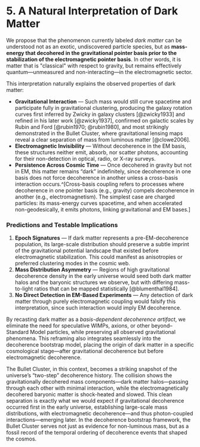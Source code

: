 # 5. A Natural Interpretation of Dark Matter

We propose that the phenomenon currently labeled *dark matter* can be understood not as an exotic, undiscovered particle species, but as **mass-energy that decohered in the gravitational pointer basis prior to the stabilization of the electromagnetic pointer basis**. In other words, it is matter that is "classical" with respect to gravity, but remains effectively quantum—unmeasured and non-interacting—in the electromagnetic sector.

This interpretation naturally explains the observed properties of dark matter:

- **Gravitational Interaction** — Such mass would still curve spacetime and participate fully in gravitational clustering, producing the galaxy rotation curves first inferred by Zwicky in galaxy clusters [@zwicky1933] and refined in his later work [@zwicky1937], confirmed on galactic scales by Rubin and Ford [@rubin1970; @rubin1980], and most strikingly demonstrated in the Bullet Cluster, where gravitational lensing maps reveal a clear separation of mass from luminous matter [@clowe2006].
- **Electromagnetic Invisibility** — Without decoherence in the EM basis, these structures neither emit, absorb, nor scatter photons, accounting for their non-detection in optical, radio, or X-ray surveys.
- **Persistence Across Cosmic Time** — Once decohered in gravity but not in EM, this matter remains “dark” indefinitely, since decoherence in one basis does not force decoherence in another unless a cross-basis interaction occurs.^[Cross-basis coupling refers to processes where decoherence in one pointer basis (e.g., gravity) compels decoherence in another (e.g., electromagnetism). The simplest case are charged particles: its mass-energy curves spacetime, and when accelerated non-geodesically, it emits photons, linking gravitational and EM bases.]

### Predictions and Testable Implications

1. **Epoch Signatures** — If dark matter represents a pre-EM-decoherence population, its large-scale distribution should preserve a subtle imprint of the gravitational potential landscape that existed before electromagnetic stabilization. This could manifest as anisotropies or preferred clustering modes in the cosmic web.
2. **Mass Distribution Asymmetry** — Regions of high gravitational decoherence density in the early universe would seed both dark matter halos and the baryonic structures we observe, but with differing mass-to-light ratios that can be mapped statistically [@blumenthal1984].
3. **No Direct Detection in EM-Based Experiments** — Any detection of dark matter through purely electromagnetic coupling would falsify this interpretation, since such interaction would imply EM decoherence.

By recasting dark matter as a *basis-dependent decoherence artifact*, we eliminate the need for speculative WIMPs, axions, or other beyond–Standard Model particles, while preserving all observed gravitational phenomena. This reframing also integrates seamlessly into the decoherence bootstrap model, placing the origin of dark matter in a specific cosmological stage—after gravitational decoherence but before electromagnetic decoherence.

The Bullet Cluster, in this context, becomes a striking snapshot of the universe’s “two-step” decoherence history. The collision shows the gravitationally decohered mass components—dark matter halos—passing through each other with minimal interaction, while the electromagnetically decohered baryonic matter is shock-heated and slowed. This clean separation is exactly what we would expect if gravitational decoherence occurred first in the early universe, establishing large-scale mass distributions, with electromagnetic decoherence—and thus photon-coupled interactions—emerging later. In the decoherence bootstrap framework, the Bullet Cluster serves not just as evidence for non-luminous mass, but as a fossil record of the temporal ordering of decoherence events that shaped the cosmos.